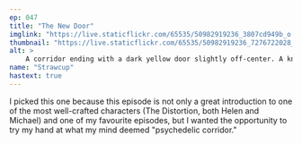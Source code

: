 ```yaml
---
ep: 047
title: "The New Door"
imglink: "https://live.staticflickr.com/65535/50982919236_3807cd949b_o.jpg"
thumbnail: "https://live.staticflickr.com/65535/50982919236_7276722028_q.jpg"
alt: >
    A corridor ending with a dark yellow door slightly off-center. A knobbly hand with long fingers is reaching out from behind the door. The floor is pale yellow with a black rug running into the wall. The right wall goes from red to blue to purple, with green lights near the ceiling and mirrors across the surface. The left wall is green and in large green letters reads "There's no left turns"
name: "Strawcup"
hastext: true
---
```

I picked this one because this episode is not only a great introduction to one of the most well-crafted characters (The Distortion, both Helen and Michael) and one of my favourite episodes, but I wanted the opportunity to try my hand at what my mind deemed "psychedelic corridor."